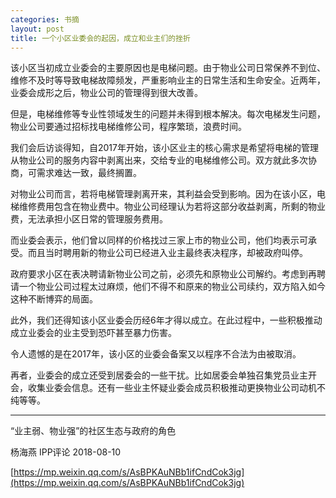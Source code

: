 ```yaml
---
categories: 书摘
layout: post
title: 一个小区业委会的起因，成立和业主们的挫折
---
```


该小区当初成立业委会的主要原因也是电梯问题。由于物业公司日常保养不到位、维修不及时等导致电梯故障频发，严重影响业主的日常生活和生命安全。近两年，业委会成形之后，物业公司的管理得到很大改善。

但是，电梯维修等专业性领域发生的问题并未得到根本解决。每次电梯发生问题，物业公司要通过招标找电梯维修公司，程序繁琐，浪费时间。

我们会后访谈得知，自2017年开始，该小区业主的核心需求是希望将电梯的管理从物业公司的服务内容中剥离出来，交给专业的电梯维修公司。双方就此多次协商，可需求难达一致，最终搁置。

对物业公司而言，若将电梯管理剥离开来，其利益会受到影响。因为在该小区，电梯维修费用包含在物业费中。物业公司经理认为若将这部分收益剥离，所剩的物业费，无法承担小区日常的管理服务费用。

而业委会表示，他们曾以同样的价格找过三家上市的物业公司，他们均表示可承受。而且当时聘用新的物业公司已经进入业主最终表决程序，却被政府叫停。

政府要求小区在表决聘请新物业公司之前，必须先和原物业公司解约。考虑到再聘请一个物业公司过程太过麻烦，他们不得不和原来的物业公司续约，双方陷入如今这种不断博弈的局面。

此外，我们还得知该小区业委会历经6年才得以成立。在此过程中，一些积极推动成立业委会的业主受到恐吓甚至暴力伤害。

令人遗憾的是在2017年，该小区的业委会备案又以程序不合法为由被取消。

再者，业委会的成立还受到居委会的一些干扰。比如居委会单独召集党员业主开会，收集业委会信息。还有一些业主怀疑业委会成员积极推动更换物业公司动机不纯等等。

---

“业主弱、物业强”的社区生态与政府的角色

杨海燕 IPP评论 2018-08-10

[https://mp.weixin.qq.com/s/AsBPKAuNBb1ifCndCok3jg](https://mp.weixin.qq.com/s/AsBPKAuNBb1ifCndCok3jg)
